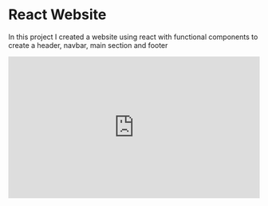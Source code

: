 # React Website

In this project I created a website using react with functional components to create a header, navbar, main section and footer

<div style="position: relative; padding-bottom: 56.25%; height: 0;"><iframe src="https://www.loom.com/embed/6c0a22f8ed594775884abc792c8f964a" frameborder="0" webkitallowfullscreen mozallowfullscreen allowfullscreen style="position: absolute; top: 0; left: 0; width: 100%; height: 100%;"></iframe></div>

